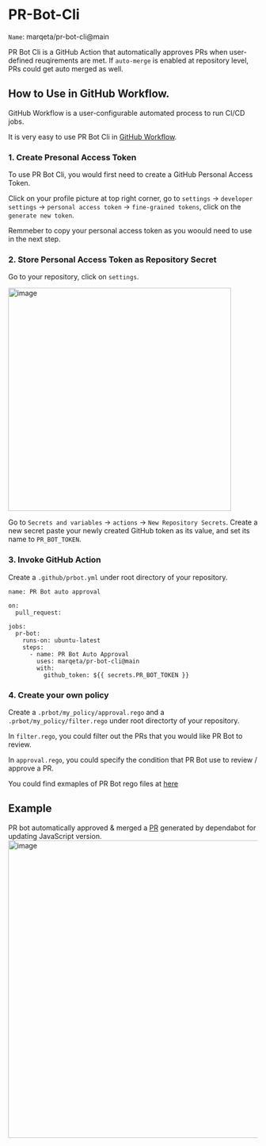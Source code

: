 # PR-Bot-Cli
`Name`: marqeta/pr-bot-cli@main

PR Bot Cli is a GitHub Action that automatically approves PRs when user-defined reuqirements are met. If `auto-merge` is enabled at repository level, PRs could get auto merged as well.

## How to Use in GitHub Workflow. 
GitHub Workflow is a user-configurable automated process to run CI/CD jobs. 

It is very easy to use PR Bot Cli in [GitHub Workflow](https://docs.github.com/en/actions/writing-workflows/about-workflows). 

### 1. Create Presonal Access Token
To use PR Bot Cli, you would first need to create a GitHub Personal Access Token.

Click on your profile picture at top right corner, go to `settings` -> `developer settings` -> `personal access token` -> `fine-grained tokens`, click on the `generate new token`.

Remmeber to copy your personal access token as you woould need to use in the next step.
### 2. Store Personal Access Token as Repository Secret
Go to your repository, click on `settings`.

<img width="450" alt="image" src="https://github.com/user-attachments/assets/1e7a88fe-3174-412d-895b-a561079b10b7">

Go to `Secrets and variables` -> `actions` -> `New Repository Secrets`. Create a new secret paste your newly created GitHub token as its value, and set its name to `PR_BOT_TOKEN`.

### 3. Invoke GitHub Action
Create a `.github/prbot.yml` under root directory of your repository. 
```
name: PR Bot auto approval

on:
  pull_request:

jobs:
  pr-bot:
    runs-on: ubuntu-latest
    steps:
      - name: PR Bot Auto Approval
        uses: marqeta/pr-bot-cli@main
        with:
          github_token: ${{ secrets.PR_BOT_TOKEN }}
```

### 4. Create your own policy
Create a `.prbot/my_policy/approval.rego` and a `.prbot/my_policy/filter.rego` under root directorty of your repository.

In `filter.rego`, you could filter out the PRs that you would like PR Bot to review.

In `approval.rego`, you could specify the condition that PR Bot use to review / approve a PR.

You could find exmaples of PR Bot rego files at [here](https://github.com/marqeta/dependabot-demo/tree/main/.prbot)


## Example
PR bot automatically approved & merged a [PR](https://github.com/marqeta/dependabot-demo/pull/21) generated by dependabot for updating JavaScript version.
<img width="600" alt="image" src="https://github.com/user-attachments/assets/f6e6b212-80d3-4980-8bfb-5bde98036fdd">
